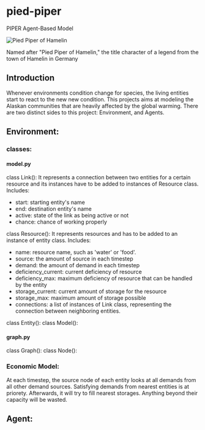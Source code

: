 # pied-piper
PIPER Agent-Based Model


![Pied Piper of Hamelin](https://upload.wikimedia.org/wikipedia/commons/thumb/d/d9/Pied_Piper2.jpg/593px-Pied_Piper2.jpg)

Named after "Pied Piper of Hamelin," the title character of a legend from the town of Hamelin in Germany

## Introduction
Whenever environments condition change for species, the living entities start to react to the new new condition. This projects aims at modeling the Alaskan communities that are heavily affected by the global warming. There are two distinct sides to this project: Environment, and Agents.

## Environment:

### classes:

#### model.py
class Link():
It represents a connection between two entities for a certain resource and its instances have to be added to instances of Resource class.
Includes:
- start: starting entity's name
- end: destination entity's name
- active: state of the link as being active or not
- chance: chance of working properly

class Resource():
It represents resources and has to be added to an instance of entity class.
Includes:
- name: resource name, such as 'water' or 'food'.
- source: the amount of source in each timestep
- demand: the amount of demand in each timestep
- deficiency_current: current deficiency of resource
- deficiency_max: maximum deficiency of resource that can be handled by the entity
- storage_current: current amount of storage for the resource
- storage_max: maximum amount of storage possible
- connections: a list of instances of Link class, representing the connection between neighboring entities.

class Entity():
class Model():


#### graph.py
class Graph():
class Node():

### Economic Model:
At each timestep, the source node of each entity looks at all demands from all other demand sources. Satisfying demands from nearest entities is at priorety. Afterwards, it will try to fill nearest storages. Anything beyond their capacity will be wasted.

## Agent: